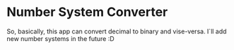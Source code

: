 # Number System Converter
So, basically, this app can convert decimal to binary and vise-versa.
I`ll add new number systems in the future :D